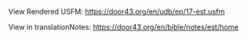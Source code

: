 View Rendered USFM: https://door43.org/en/udb/ep/17-est.usfm

View in translationNotes: https://door43.org/en/bible/notes/est/home
